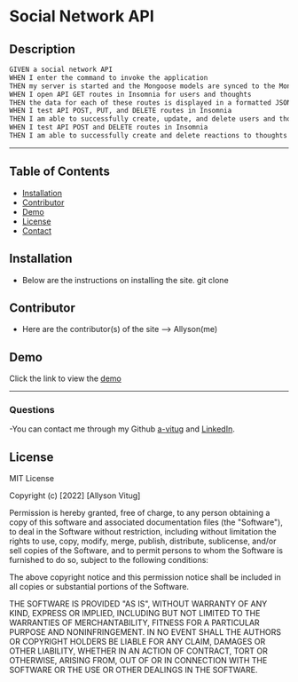 # Social Network API

## Description
```md
GIVEN a social network API
WHEN I enter the command to invoke the application
THEN my server is started and the Mongoose models are synced to the MongoDB database
WHEN I open API GET routes in Insomnia for users and thoughts
THEN the data for each of these routes is displayed in a formatted JSON
WHEN I test API POST, PUT, and DELETE routes in Insomnia
THEN I am able to successfully create, update, and delete users and thoughts in my database
WHEN I test API POST and DELETE routes in Insomnia
THEN I am able to successfully create and delete reactions to thoughts and add and remove friends to a user’s friend list
```

------------

## Table of Contents
- [Installation](#installation)
- [Contributor](#contributor)
- [Demo](#demo)
- [License](#license)
- [Contact](#contact)

## Installation 
- Below are the instructions on installing the site.
git clone

## Contributor
- Here are the contributor(s) of the site --> Allyson(me)

## Demo
Click the link to view the [demo](https://www.youtube.com/watch?v=ZTcRC5qoTL8)

------------

### Questions
-You can contact me through my Github [a-vitug](https://github.com/a-vitug) and [LinkedIn](https://www.linkedin.com/in/vtg-allyson/). 

## License
MIT License

Copyright (c) [2022] [Allyson Vitug]

Permission is hereby granted, free of charge, to any person obtaining a copy
of this software and associated documentation files (the "Software"), to deal
in the Software without restriction, including without limitation the rights
to use, copy, modify, merge, publish, distribute, sublicense, and/or sell
copies of the Software, and to permit persons to whom the Software is
furnished to do so, subject to the following conditions:

The above copyright notice and this permission notice shall be included in all
copies or substantial portions of the Software.

THE SOFTWARE IS PROVIDED "AS IS", WITHOUT WARRANTY OF ANY KIND, EXPRESS OR
IMPLIED, INCLUDING BUT NOT LIMITED TO THE WARRANTIES OF MERCHANTABILITY,
FITNESS FOR A PARTICULAR PURPOSE AND NONINFRINGEMENT. IN NO EVENT SHALL THE
AUTHORS OR COPYRIGHT HOLDERS BE LIABLE FOR ANY CLAIM, DAMAGES OR OTHER
LIABILITY, WHETHER IN AN ACTION OF CONTRACT, TORT OR OTHERWISE, ARISING FROM,
OUT OF OR IN CONNECTION WITH THE SOFTWARE OR THE USE OR OTHER DEALINGS IN THE
SOFTWARE.